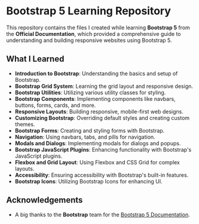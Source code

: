# Bootstrap 5 Learning Repository
This repository contains the files I created while learning <b>Bootstrap 5</b> from the <b>Official Documentation</b>, which provided a comprehensive guide to understanding and building responsive websites using Bootstrap 5.

## What I Learned
- <b>Introduction to Bootstrap</b>: Understanding the basics and setup of Bootstrap.
- <b>Bootstrap Grid System</b>: Learning the grid layout and responsive design.
- <b>Bootstrap Utilities</b>: Utilizing various utility classes for styling.
- <b>Bootstrap Components</b>: Implementing components like navbars, buttons, forms, cards, and more.
- <b>Responsive Layouts</b>: Building responsive, mobile-first web designs.
- <b>Customizing Bootstrap</b>: Overriding default styles and creating custom themes.
- <b>Bootstrap Forms</b>: Creating and styling forms with Bootstrap.
- <b>Navigation</b>: Using navbars, tabs, and pills for navigation.
- <b>Modals and Dialogs</b>: Implementing modals for dialogs and popups.
- <b>Bootstrap JavaScript Plugins</b>: Enhancing functionality with Bootstrap's JavaScript plugins.
- <b>Flexbox and Grid Layout</b>: Using Flexbox and CSS Grid for complex layouts.
- <b>Accessibility</b>: Ensuring accessibility with Bootstrap's built-in features.
- <b>Bootstrap Icons</b>: Utilizing Bootstrap Icons for enhancing UI.

## Acknowledgements
- A big thanks to the <b>Bootstrap</b> team for the [Bootstrap 5 Documentation](https://getbootstrap.com/docs/5.0/getting-started/introduction/).

